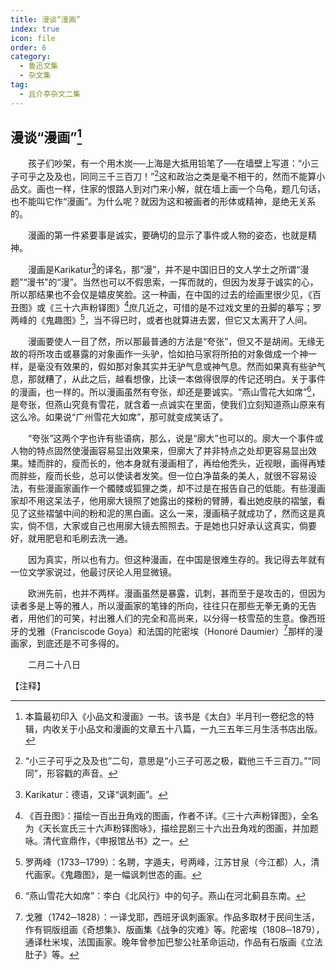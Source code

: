 ```yaml
---
title: 漫谈“漫画”
index: true
icon: file
order: 6
category:
  - 鲁迅文集
  - 杂文集
tag:  
  - 且介亭杂文二集
---
```


## 漫谈“漫画”[^①]

　　孩子们吵架，有一个用木炭──上海是大抵用铅笔了──在墙壁上写道：“小三子可乎之及及也，同同三千三百刀！”[^②]这和政治之类是毫不相干的，然而不能算小品文。画也一样，住家的恨路人到对门来小解，就在墙上画一个乌龟，题几句话，也不能叫它作“漫画”。为什么呢？就因为这和被画者的形体或精神，是绝无关系的。

　　漫画的第一件紧要事是诚实，要确切的显示了事件或人物的姿态，也就是精神。

　　漫画是Karikatur[^③]的译名，那“漫”，并不是中国旧日的文人学士之所谓“漫题”“漫书”的“漫”。当然也可以不假思索，一挥而就的，但因为发芽于诚实的心，所以那结果也不会仅是嬉皮笑脸。这一种画，在中国的过去的绘画里很少见，《百丑图》或《三十六声粉铎图》[^④]庶几近之，可惜的是不过戏文里的丑脚的摹写；罗两峰的《鬼趣图》[^⑤]，当不得已时，或者也就算进去罢，但它又太离开了人间。

　　漫画要使人一目了然，所以那最普通的方法是“夸张”，但又不是胡闹。无缘无故的将所攻击或暴露的对象画作一头驴，恰如拍马家将所拍的对象做成一个神一样，是毫没有效果的，假如那对象其实并无驴气息或神气息。然而如果真有些驴气息，那就糟了，从此之后，越看想像，比读一本做得很厚的传记还明白。关于事件的漫画，也一样的。所以漫画虽然有夸张，却还是要诚实。“燕山雪花大如席”[^⑥]，是夸张，但燕山究竟有雪花，就含着一点诚实在里面，使我们立刻知道燕山原来有这么冷。如果说“广州雪花大如席”，那可就变成笑话了。

　　“夸张”这两个字也许有些语病，那么，说是“廓大”也可以的。廓大一个事件或人物的特点固然使漫画容易显出效果来，但廓大了并非特点之处却更容易显出效果。矮而胖的，瘦而长的，他本身就有漫画相了，再给他秃头，近视眼，画得再矮而胖些，瘦而长些，总可以使读者发笑。但一位白净苗条的美人，就很不容易设法，有些漫画家画作一个髑髅或狐狸之类，却不过是在报告自己的低能。有些漫画家却不用这呆法子，他用廓大镜照了她露出的搽粉的臂膊，看出她皮肤的褶皱，看见了这些褶皱中间的粉和泥的黑白画。这么一来，漫画稿子就成功了，然而这是真实，倘不信，大家或自己也用廓大镜去照照去。于是她也只好承认这真实，倘要好，就用肥皂和毛刷去洗一通。

　　因为真实，所以也有力。但这种漫画，在中国是很难生存的。我记得去年就有一位文学家说过，他最讨厌论人用显微镜。

　　欧洲先前，也并不两样。漫画虽然是暴露，讥刺，甚而至于是攻击的，但因为读者多是上等的雅人，所以漫画家的笔锋的所向，往往只在那些无拳无勇的无告者，用他们的可笑，衬出雅人们的完全和高尚来，以分得一枝雪茄的生意。像西班牙的戈雅（Franciscode Goya）和法国的陀密埃（Honoré Daumier）[^⑦]那样的漫画家，到底还是不可多得的。

　　二月二十八日

【注释】

[^①]:本篇最初印入《小品文和漫画》一书。该书是《太白》半月刊一卷纪念的特辑，内收关于小品文和漫画的文章五十八篇，一九三五年三月生活书店出版。

[^②]:“小三子可乎之及及也”二句，意思是“小三子可恶之极，戳他三千三百刀。”“同同”，形容戳的声音。

[^③]:Karikatur：德语，又译“讽刺画”。

[^④]:《百丑图》：描绘一百出丑角戏的图画，作者不详。《三十六声粉铎图》，全名为《天长宣氏三十六声粉铎图咏》，描绘昆剧三十六出丑角戏的图画，并加题咏。清代宣鼎作，《申报馆丛书》之一。

[^⑤]:罗两峰（1733─1799）：名聘，字遁夫，号两峰，江苏甘泉（今江都）人，清代画家。《鬼趣图》，是一幅讽刺世态的画。

[^⑥]:“燕山雪花大如席”：李白《北风行》中的句子。燕山在河北蓟县东南。

[^⑦]:戈雅（1742─1828）：一译戈耶，西班牙讽刺画家。作品多取材于民间生活，作有铜版组画《奇想集》、版画集《战争的灾难》等。陀密埃（1808─1879），通译杜米埃，法国画家。晚年曾参加巴黎公社革命运动，作品有石版画《立法肚子》等。
